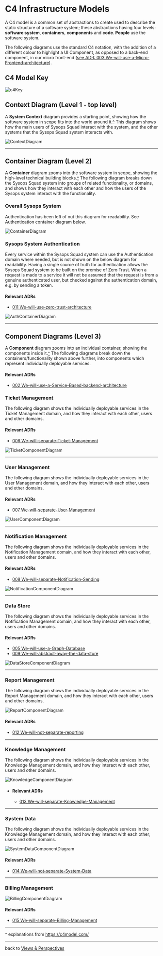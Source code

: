# C4 Infrastructure Models

A C4 model is a common set of abstractions to create used to describe the static structure of a software system; these abstractions having four levels: **software system**, **containers**, **components** and **code**. **People** use the software system.

The following diagrams use the standard C4 notation, with the addition of a different colour to highlight a UI Component, as opposed to a back-end component, in our micro front-end ([see ADR: 003 We-will-use-a-Micro-Frontend-architecture](../../4.ADRs/003We-will-use-a-Micro-Frontend-architecture.md)).

## C4 Model Key

![c4Key](../images/c4Key.png)

## Context Diagram (Level 1 - top level)

A **System Context** diagram provides a starting point, showing how the software system in scope fits into the world around it.[^](#expl) 
This diagram shows how the main users of Sysops Squad interact with the system, and the other systems that the Sysops Squad system interacts with.

![ContextDiagram](images/ContextDiagram.png)

------

## Container Diagram (Level 2)

A **Container** diagram zooms into the software system in scope, showing the high-level technical building blocks.[^](#expl)
The following diagram breaks down the Sysops Squad system into groups of related functionality, or domains, and shows how they interact with each other and how the users of the Sysops system interact with the functionality.

### Overall Sysops System

Authentication has been left of out this diagram for readability. See Authentication container diagram below.

![ContainerDiagram](images/ContainerDiagram.png)

### Sysops System Authentication

Every service within the Sysops Squad system can use the Authentication domain where needed, but is not shown on the below diagram for readability. Having a single source of truth for authentication allows the Sysops Squad system to be built on the premise of Zero Trust. When a request is made to a service it will not be assumed that the request is from a genuine authenticated user, but checked against the authentication domain, e.g. by sending a token.

#### Relevant ADRs

- [011 We-will-use-zero-trust-architecture](../../4.ADRs/011We-will-use-zero-trust-architecture.md)

![AuthContainerDiagram](images/AuthContainerDiagram.png)

------

## Component Diagrams (Level 3)

A **Component** diagram zooms into an individual container, showing the components inside it.[^](#expl)
The following diagrams break down the containers/functionality shown above further, into components which represent individually deployable services.

#### Relevant ADRs

- [002 We-will-use-a-Service-Based-backend-architecture](../../4.ADRs/002We-will-use-a-Service-Based-backend-architecture.md)

### Ticket Management

The following diagram shows the individually deployable services in the Ticket Management domain, and how they interact with each other, users and other domains.

#### Relevant ADRs

- [006 We-will-separate-Ticket-Management](../../4.ADRs/006We-will-separate-Ticket-Management.md)

![TicketComponentDiagram](images/TicketComponentDiagram.png)

------

### User Management

The following diagram shows the individually deployable services in the User Management domain, and how they interact with each other, users and other domains.

#### Relevant ADRs

- [007 We-will-separate-User-Management](../../4.ADRs/007We-will-separate-User-Management.md)

![UserComponentDiagram](images/UserComponentDiagram.png)

------

### Notification Management

The following diagram shows the individually deployable services in the Notification Management domain, and how they interact with each other, users and other domains.

#### Relevant ADRs

- [008 We-will-separate-Notification-Sending](../../4.ADRs/008We-will-separate-Notification-Sending.md)

![NotificationComponentDiagram](images/NotificationComponentDiagram.png)

------

### Data Store

The following diagram shows the individually deployable services in the Notification Management domain, and how they interact with each other, users and other domains.

#### Relevant ADRs

- [005 We-will-use-a-Graph-Database](../../4.ADRs/005We-will-use-a-Graph-Database.md)
- [009 We-will-abstract-away-the-data-store](../../4.ADRs/009We-will-abstract-away-the-data-store.md)

![DataStoreComponentDiagram](images/DataStoreComponentDiagram.png)

---

### Report Management

The following diagram shows the individually deployable services in the Report Management domain, and how they interact with each other, users and other domains.

![ReportComponentDiagram](images/ReportComponentDiagram.png)

#### Relevant ADRs

- [012 We-will-not-separate-reporting](../../4.ADRs/012We-will-not-separate-reporting.md)

---

### Knowledge Management

The following diagram shows the individually deployable services in the Knowledge Management domain, and how they interact with each other, users and other domains.

![KnowledgeComponentDiagram](images/KnowledgeComponentDiagram.png)

- #### Relevant ADRs

  - [013 We-will-separate-Knowledge-Management](../../4.ADRs/013We-will-separate-Knowledge-Management.md)

---

### System Data

The following diagram shows the individually deployable services in the Knowledge Management domain, and how they interact with each other, users and other domains.

![SystemDataComponentDiagram](images/SystemDataComponentDiagram.png)

#### Relevant ADRs

- [014 We-will-not-separate-System-Data](../../4.ADRs/014We-will-not-separate-System-Data.md)

---

### Billing Management

![BillingComponentDiagram](images/BillingComponentDiagram.png)

#### Relevant ADRs

- [015 We-will-separate-Billing-Management](../../4.ADRs/015We-will-separate-Billing-Management.md)

---

<a id="expl"></a>^ explanations from https://c4model.com/

------

back to [Views & Perspectives](../README.md)